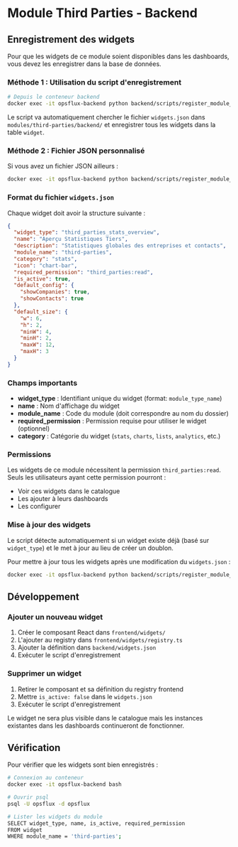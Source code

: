 # Module Third Parties - Backend

## Enregistrement des widgets

Pour que les widgets de ce module soient disponibles dans les dashboards, vous devez les enregistrer dans la base de données.

### Méthode 1 : Utilisation du script d'enregistrement

```bash
# Depuis le conteneur backend
docker exec -it opsflux-backend python backend/scripts/register_module_widgets.py third-parties
```

Le script va automatiquement chercher le fichier `widgets.json` dans `modules/third-parties/backend/` et enregistrer tous les widgets dans la table `widget`.

### Méthode 2 : Fichier JSON personnalisé

Si vous avez un fichier JSON ailleurs :

```bash
docker exec -it opsflux-backend python backend/scripts/register_module_widgets.py third-parties /path/to/widgets.json
```

### Format du fichier `widgets.json`

Chaque widget doit avoir la structure suivante :

```json
{
  "widget_type": "third_parties_stats_overview",
  "name": "Aperçu Statistiques Tiers",
  "description": "Statistiques globales des entreprises et contacts",
  "module_name": "third-parties",
  "category": "stats",
  "icon": "chart-bar",
  "required_permission": "third_parties:read",
  "is_active": true,
  "default_config": {
    "showCompanies": true,
    "showContacts": true
  },
  "default_size": {
    "w": 6,
    "h": 2,
    "minW": 4,
    "minH": 2,
    "maxW": 12,
    "maxH": 3
  }
}
```

### Champs importants

- **widget_type** : Identifiant unique du widget (format: `module_type_name`)
- **name** : Nom d'affichage du widget
- **module_name** : Code du module (doit correspondre au nom du dossier)
- **required_permission** : Permission requise pour utiliser le widget (optionnel)
- **category** : Catégorie du widget (`stats`, `charts`, `lists`, `analytics`, etc.)

### Permissions

Les widgets de ce module nécessitent la permission `third_parties:read`. Seuls les utilisateurs ayant cette permission pourront :
- Voir ces widgets dans le catalogue
- Les ajouter à leurs dashboards
- Les configurer

### Mise à jour des widgets

Le script détecte automatiquement si un widget existe déjà (basé sur `widget_type`) et le met à jour au lieu de créer un doublon.

Pour mettre à jour tous les widgets après une modification du `widgets.json` :

```bash
docker exec -it opsflux-backend python backend/scripts/register_module_widgets.py third-parties
```

## Développement

### Ajouter un nouveau widget

1. Créer le composant React dans `frontend/widgets/`
2. L'ajouter au registry dans `frontend/widgets/registry.ts`
3. Ajouter la définition dans `backend/widgets.json`
4. Exécuter le script d'enregistrement

### Supprimer un widget

1. Retirer le composant et sa définition du registry frontend
2. Mettre `is_active: false` dans le `widgets.json`
3. Exécuter le script d'enregistrement

Le widget ne sera plus visible dans le catalogue mais les instances existantes dans les dashboards continueront de fonctionner.

## Vérification

Pour vérifier que les widgets sont bien enregistrés :

```bash
# Connexion au conteneur
docker exec -it opsflux-backend bash

# Ouvrir psql
psql -U opsflux -d opsflux

# Lister les widgets du module
SELECT widget_type, name, is_active, required_permission
FROM widget
WHERE module_name = 'third-parties';
```
